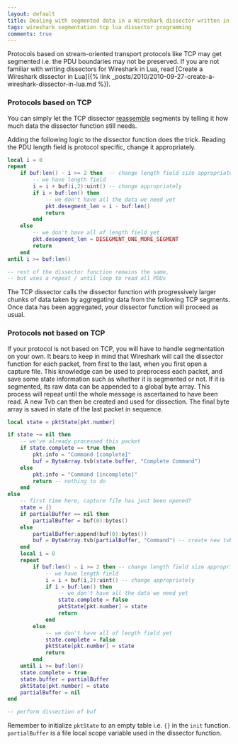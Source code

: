 ```yaml
---
layout: default
title: Dealing with segmented data in a Wireshark dissector written in Lua
tags: wireshark segmentation tcp lua dissector programming
comments: true
---
```


Protocols based on stream-oriented transport protocols like TCP may get segmented i.e. the PDU boundaries may not be preserved. If you are not familiar with writing dissectors for Wireshark in Lua, read [Create a Wireshark dissector in Lua]({% link _posts/2010/2010-09-27-create-a-wireshark-dissector-in-lua.md %}).

### Protocols based on TCP

You can simply let the TCP dissector [reassemble](http://stackoverflow.com/questions/13138088/how-do-i-reassemble-tcp-packet-in-lua-dissector) segments by telling it how much data the dissector function still needs.

Adding the following logic to the dissector function does the trick. Reading the PDU length field is protocol specific, change it appropriately.

```lua
local i = 0
repeat
    if buf:len() - i >= 2 then  -- change length field size appropriately
        -- we have length field
        i = i + buf(i,2):uint() -- change appropriately
        if i > buf:len() then
            -- we don't have all the data we need yet
            pkt.desegment_len = i - buf:len()
            return
        end
    else
        -- we don't have all of length field yet
        pkt.desegment_len = DESEGMENT_ONE_MORE_SEGMENT
        return
    end
until i >= buf:len()

-- rest of the dissector function remains the same,
-- but uses a repeat / until loop to read all PDUs
```

The TCP dissector calls the dissector function with progressively larger chunks of data taken by aggregating data from the following TCP segments. Once data has been aggregated, your dissector function will proceed as usual.

### Protocols not based on TCP

If your protocol is not based on TCP, you will have to handle segmentation on your own. It bears to keep in mind that Wireshark will call the dissector function for each packet, from first to the last, when you first open a capture file. This knowledge can be used to preprocess each packet, and save some state information such as whether it is segmented or not. If it is segmented, its raw data can be appended to a global byte array. This process will repeat until the whole message is ascertained to have been read. A new Tvb can then be created and used for dissection. The final byte array is saved in state of the last packet in sequence.

```lua
local state = pktState[pkt.number]

if state ~= nil then
    -- we've already processed this packet
    if state.complete == true then
        pkt.info = "Command [complete]"
        buf = ByteArray.tvb(state.buffer, "Complete Command")
    else
        pkt.info = "Command [incomplete]"
        return -- nothing to do
    end
else
    -- first time here, capture file has just been opened?
    state = {}
    if partialBuffer == nil then
        partialBuffer = buf(0):bytes()
    else
        partialBuffer:append(buf(0):bytes())
        buf = ByteArray.tvb(partialBuffer, "Command") -- create new tvb for packet
    end
    local i = 0
    repeat
        if buf:len() - i >= 2 then -- change length field size appropriately
            -- we have length field
            i = i + buf(i,2):uint() -- change appropriately
            if i > buf:len() then
                -- we don't have all the data we need yet
                state.complete = false 
                pktState[pkt.number] = state
                return
            end
        else
            -- we don't have all of length field yet
            state.complete = false 
            pktState[pkt.number] = state
            return
        end
    until i >= buf:len()
    state.complete = true
    state.buffer = partialBuffer
    pktState[pkt.number] = state
    partialBuffer = nil
end

-- perform dissection of buf
```

Remember to initialize `pktState` to an empty table i.e. `{}` in the `init` function. `partialBuffer` is a file local scope variable used in the dissector function.
